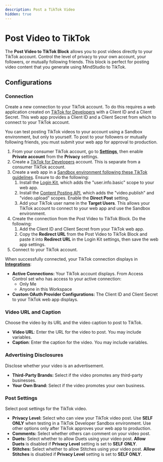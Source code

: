 ```yaml
---
description: Post a TikTok Video
hidden: true
---
```


# Post Video to TikTok

The **Post Video to TikTok Block** allows you to post videos directly to your TikTok account. Control the level of privacy to your own account, your followers, or mutually following friends. This block is perfect for posting video content that you generate using MindStudio to TikTok.

## **Configurations**

### **Connection**

Create a new connection to your TikTok account. To do this requires a web application created on [TikTok for Developers](https://developers.tiktok.com/) with a Client ID and a Client Secret. This web app provides a Client ID and a Client Secret from which to connect to your TikTok account.

You can test posting TikTok videos to your account using a Sandbox environment, but only to yourself. To post to your followers or mutually following friends, you must submit your web app for approval to production.

1. From your consumer TikTok account, go to [**Settings**](https://www.tiktok.com/setting), then enable **Private account** from the **Privacy** settings.
2. Create a [TikTok for Developers](https://developers.tiktok.com/doc/add-a-sandbox/) account. This is separate from a consumer TikTok account.
3. Create a web app in a [Sandbox environment following these TikTok guidelines](https://developers.tiktok.com/doc/add-a-sandbox/). Ensure to do the following:
   1. Install the [Login Kit](https://developers.tiktok.com/doc/login-kit-overview?enter_method=left_navigation), which adds the "user.info.basic" scope to your web app.
   2. Install the [Content Posting API](https://developers.tiktok.com/doc/content-posting-api-get-started?enter_method=left_navigation), which adds the "video.publish" and "video.upload" scopes. Enable the **Direct Post** setting.
   3. Add your TikTok user name in the **Target Users**. This allows your TikTok account to connect to your web app and use the Sandbox environment.
4. Create the connection from the Post Video to TikTok Block. Do the following:
   1. Add the Client ID and Client Secret from your TikTok web app.
   2. Copy the **Redirect URL** from the Post Video to TikTok Block and paste it into **Redirect URL** in the Login Kit settings, then save the web app settings.
5. Connect to your TikTok account.

When successfully connected, your TikTok connection displays in [**Integrations**](../../workspace-management/integrations.md):

* **Active Connections:** Your TikTok account displays. From Access Control set who has access to your active connection:
  * Only Me
  * Anyone in this Workspace
* **Custom OAuth Provider Configurations:** The Client ID and Client Secret to your TikTok web app displays.

### **Video URL and Caption**

Choose the video by its URL and the video caption to post to TikTok.

* **Video URL**: Enter the URL for the video to post. You may include variables.
* **Caption**: Enter the caption for the video. You may include variables.

### **Advertising Disclosures**

Disclose whether your video is an advertisement.

* **Third-Party Brands:** Select if the video promotes any third-party businesses.
* **Your Own Brand:** Select if the video promotes your own business.

### **Post Settings**

Select post settings for the TikTok video.

* **Privacy Level:** Select who can view your TikTok video post. Use **SELF ONLY** when testing in a TikTok Developer Sandbox environment. Use other options only after TikTok approves your web app to production.
* **Comments:** Select whether others can comment on your video post.
* **Duets:** Select whether to allow Duets using your video post. **Allow Duets** is disabled if **Privacy Level** setting is set to **SELF ONLY**.
* **Stitches:** Select whether to allow Stitches using your video post. **Allow Stitches** is disabled if **Privacy Level** setting is set to **SELF ONLY**.
